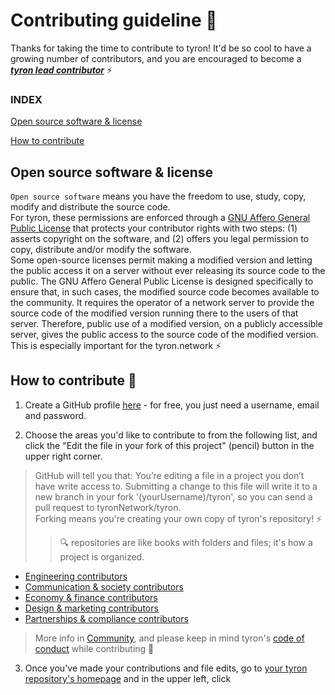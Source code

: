 # Contributing guideline :high_brightness: 

Thanks for taking the time to contribute to tyron! It'd be so cool to have a growing number of contributors, and you are encouraged to become a [***tyron lead contributor***](/community/leadContributors.md) :zap:

### INDEX
[Open source software & license](#open-source-software--license)

[How to contribute](#how-to-contribute-high_brightness)

## Open source software & license
```Open source software``` means you have the freedom to use, study, copy, modify and distribute the source code.  
For tyron, these permissions are enforced through a [GNU Affero General Public License](/LICENSE) that protects your contributor rights with two steps: (1) asserts copyright on the software, and (2) offers you legal permission to copy, distribute and/or modify the software.  
Some open-source licenses permit making a modified version and letting the public access it on a server without ever releasing its source code to the public. The GNU Affero General Public License is designed specifically to ensure that, in such cases, the modified source code becomes available to the community. It requires the operator of a network server to provide the source code of the modified version running there to the users of that server.  Therefore, public use of a modified version, on a publicly accessible server, gives the public access to the source code of the modified version. This is especially important for the tyron.network :zap:

## How to contribute :high_brightness:
1. Create a GitHub profile [here](https://github.com/join?source=header-home) - for free, you just need a username, email and password.

2. Choose the areas you'd like to contribute to from the following list, and click the "Edit the file in your fork of this project" (pencil) button in the upper right corner.
  > GitHub will tell you that: You’re editing a file in a project you don’t have write access to. Submitting a change to this file will write it to a new branch in your fork '(yourUsername)/tyron', so you can send a pull request to tyronNetwork/tyron.  
  > Forking means you're creating your own copy of tyron's repository! :zap:
  > > :mag: repositories are like books with folders and files; it's how a project is organized.
  
  - [Engineering contributors](/community/contributors/engineering.md)
  - [Communication & society contributors](/community/contributors/communication&society.md)
  - [Economy & finance contributors](/community/contributors/economy&finance.md)
  - [Design & marketing contributors](/community/contributors/design&marketing.md)
  - [Partnerships & compliance contributors](/community/contributors/partnerships&compliance.md)
  
  > More info in [Community](/community/README.md), and please keep in mind tyron's [code of conduct](/CODE_OF_CONDUCT.md) while contributing :high_brightness:
  
3. Once you've made your contributions and file edits, go to [your tyron repository's homepage](./tyron) and in the upper left, click 
